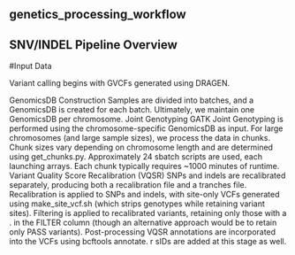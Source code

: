 ## genetics_processing_workflow

## SNV/INDEL Pipeline Overview

#Input Data

Variant calling begins with GVCFs generated using DRAGEN.

GenomicsDB Construction
 Samples are divided into batches, and a GenomicsDB is created for each batch.
  Ultimately, we maintain one GenomicsDB per chromosome.
Joint Genotyping
  GATK Joint Genotyping is performed using the chromosome-specific GenomicsDB as input.
  For large chromosomes (and large sample sizes), we process the data in chunks.
  Chunk sizes vary depending on chromosome length and are determined using get_chunks.py.
  Approximately 24 sbatch scripts are used, each launching arrays. Each chunk typically requires ~1000 minutes of runtime.
Variant Quality Score Recalibration (VQSR)
  SNPs and indels are recalibrated separately, producing both a recalibration file and a tranches file.
  Recalibration is applied to SNPs and indels, with site-only VCFs generated using make_site_vcf.sh (which strips genotypes while retaining variant sites).
  Filtering is applied to recalibrated variants, retaining only those with a . in the FILTER column (though an alternative approach would be to retain only PASS variants).
Post-processing
  VQSR annotations are incorporated into the VCFs using bcftools annotate.
r  sIDs are added at this stage as well.
